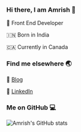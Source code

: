 ### Hi there, I am Amrish 👋

:rocket: Front End Developer

:india: Born in India

:canada: Currently in Canada

### Find me elsewhere :earth_asia:

:rocket: [Blog](https://isamrish.dev/)

:briefcase: [LinkedIn](https://www.linkedin.com/in/isamrish/)

### Me on GitHub :computer:

![Amrish's GitHub stats](https://github-readme-stats.vercel.app/api?username=isamrish&show_icons=true&count_private=true)

<!--
**IsAmrish/isamrish** is a ✨ _special_ ✨ repository because its `README.md` (this file) appears on your GitHub profile.

Here are some ideas to get you started:

- 🔭 I’m currently working on ...
- 🌱 I’m currently learning ...
- 👯 I’m looking to collaborate on ...
- 🤔 I’m looking for help with ...
- 💬 Ask me about ...
- 📫 How to reach me: ...
- 😄 Pronouns: ...
- ⚡ Fun fact: ...
-->
